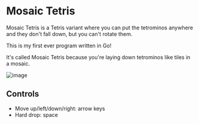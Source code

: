 # Mosaic Tetris
Mosaic Tetris is a Tetris variant where you can put the tetrominos anywhere and they don't fall down, but you can't rotate them.

This is my first ever program written in Go!

It's called Mosaic Tetris because you're laying down tetrominos like tiles in a mosaic.

![image](https://github.com/pilosophos/mosaic-tetris/assets/48043580/42d7a95c-058c-40de-9fc0-b3ca47dea772)

## Controls
* Move up/left/down/right: arrow keys
* Hard drop: space
